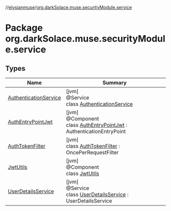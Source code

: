 //[elysianmuse](../../index.md)/[org.darkSolace.muse.securityModule.service](index.md)

# Package org.darkSolace.muse.securityModule.service

## Types

| Name | Summary |
|---|---|
| [AuthenticationService](-authentication-service/index.md) | [jvm]<br>@Service<br>class [AuthenticationService](-authentication-service/index.md) |
| [AuthEntryPointJwt](-auth-entry-point-jwt/index.md) | [jvm]<br>@Component<br>class [AuthEntryPointJwt](-auth-entry-point-jwt/index.md) : AuthenticationEntryPoint |
| [AuthTokenFilter](-auth-token-filter/index.md) | [jvm]<br>class [AuthTokenFilter](-auth-token-filter/index.md) : OncePerRequestFilter |
| [JwtUtils](-jwt-utils/index.md) | [jvm]<br>@Component<br>class [JwtUtils](-jwt-utils/index.md) |
| [UserDetailsService](-user-details-service/index.md) | [jvm]<br>@Service<br>class [UserDetailsService](-user-details-service/index.md) : UserDetailsService |
